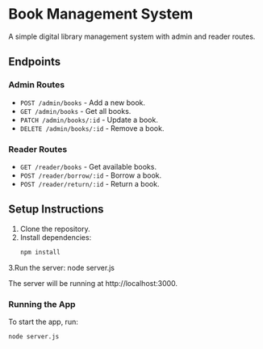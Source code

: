 # Book Management System

A simple digital library management system with admin and reader routes.

## Endpoints

### Admin Routes
- `POST /admin/books` - Add a new book.
- `GET /admin/books` - Get all books.
- `PATCH /admin/books/:id` - Update a book.
- `DELETE /admin/books/:id` - Remove a book.

### Reader Routes
- `GET /reader/books` - Get available books.
- `POST /reader/borrow/:id` - Borrow a book.
- `POST /reader/return/:id` - Return a book.

## Setup Instructions

1. Clone the repository.
2. Install dependencies:
   ```bash
   npm install
3.Run the server:
node server.js

The server will be running at http://localhost:3000.
### Running the App

To start the app, run:
```bash
node server.js
